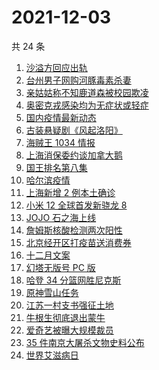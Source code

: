 # 2021-12-03

共 24 条

<!-- BEGIN -->
<!-- 最后更新时间 Fri Dec 03 2021 09:50:29 GMT+0800 (China Standard Time) -->

1. [沙溢方回应出轨](https://www.zhihu.com/search?q=沙溢)
1. [台州男子网购河豚毒素杀妻](https://www.zhihu.com/search?q=台州杀妻)
1. [亲姑姑称不知鹿道森被校园欺凌](https://www.zhihu.com/search?q=鹿道森)
1. [奥密克戎感染均为无症状或轻症](https://www.zhihu.com/search?q=奥密克戎)
1. [国内疫情最新动态](https://www.zhihu.com/search?q=疫情)
1. [古装悬疑剧《风起洛阳》](https://www.zhihu.com/search?q=风起洛阳)
1. [海贼王 1034 情报](https://www.zhihu.com/search?q=海贼王)
1. [上海消保委约谈加拿大鹅](https://www.zhihu.com/search?q=加拿大鹅)
1. [国王排名第八集](https://www.zhihu.com/search?q=国王排名)
1. [哈尔滨疫情](https://www.zhihu.com/search?q=哈尔滨疫情)
1. [上海新增 2 例本土确诊](https://www.zhihu.com/search?q=上海疫情)
1. [小米 12 全球首发新骁龙 8](https://www.zhihu.com/search?q=小米12)
1. [JOJO 石之海上线](https://www.zhihu.com/search?q=石之海)
1. [詹姆斯核酸检测两次阳性](https://www.zhihu.com/search?q=詹姆斯)
1. [北京经开区打疫苗送消费券](https://www.zhihu.com/search?q=打疫苗送消费券)
1. [十二月文案](https://www.zhihu.com/search?q=12月文案)
1. [幻塔无版号 PC 版](https://www.zhihu.com/search?q=幻塔)
1. [哈登 34 分篮网胜尼克斯](https://www.zhihu.com/search?q=篮网)
1. [原神雪山任务](https://www.zhihu.com/search?q=原神)
1. [江苏一村支书强征土地](https://www.zhihu.com/search?q=村支书强征土地)
1. [牛根生彻底退出蒙牛](https://www.zhihu.com/search?q=牛根生)
1. [爱奇艺被曝大规模裁员](https://www.zhihu.com/search?q=爱奇艺)
1. [35 件南京大屠杀文物史料公布](https://www.zhihu.com/search?q=南京大屠杀)
1. [世界艾滋病日](https://www.zhihu.com/search?q=艾滋病)

<!-- END -->
